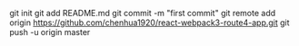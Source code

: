 git init
git add README.md
git commit -m "first commit"
git remote add origin https://github.com/chenhua1920/react-webpack3-route4-app.git
git push -u origin master

